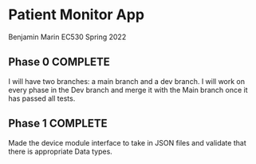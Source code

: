# Patient Monitor App
Benjamin Marin EC530 Spring 2022
## Phase 0 COMPLETE
I will have two branches: a main branch and a dev branch. I will work on every phase in the Dev branch and merge it with the Main branch once it has passed all tests.
## Phase 1 COMPLETE
Made the device module interface to take in JSON files and validate that there is appropriate Data types.
